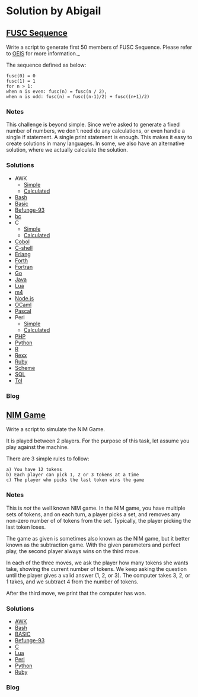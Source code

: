 # Solution by Abigail
## [FUSC Sequence](https://perlweeklychallenge.org/blog/perl-weekly-challenge-104/#TASK1)

Write a script to generate first 50 members of FUSC Sequence. Please
refer to [OEIS](https://oeis.org/A002487) for more information._

The sequence defined as below:

~~~~
fusc(0) = 0
fusc(1) = 1
for n > 1:
when n is even: fusc(n) = fusc(n / 2),
when n is odd: fusc(n) = fusc((n-1)/2) + fusc((n+1)/2)
~~~~

### Notes
This challenge is beyond simple. Since we're asked to generate a
fixed number of numbers, we don't need do any calculations, or
even handle a single if statement. A single print statement is enough.
This makes it easy to create solutions in many languages. In some,
we also have an alternative solution, where we actually calculate
the solution.

### Solutions
* AWK
    * [Simple](awk/ch-1.awk)
    * [Calculated](awk/ch-1a.awk)
* [Bash](bash/ch-1.sh)
* [Basic](basic/ch-1.bas)
* [Befunge-93](befunge-93/ch-1.bf93)
* [bc](bc/ch-1.bc)
* C
    * [Simple](c/ch-1.c)
    * [Calculated](c/ch-1a.c)
* [Cobol](cobol/ch-1.cb)
* [C-shell](csh/ch-1.csh)
* [Erlang](erlang/ch-1.erl)
* [Forth](forth/ch-1.fs)
* [Fortran](fortran/ch-1.f90)
* [Go](go/ch-1.go)
* [Java](java/ch-1.java)
* [Lua](lua/ch-1.lua)
* [m4](m4/ch-1.m4)
* [Node.js](node/ch-1.js)
* [OCaml](ocaml/ch-1.ml)
* [Pascal](perl/ch-1.p)
* Perl
    * [Simple](perl/ch-1.pl)
    * [Calculated](perl/ch-1a.pl)
* [PHP](php/ch-1.php)
* [Python](python/ch-1.py)
* [R](r/ch-1.r)
* [Rexx](rexx/ch-1.rexx)
* [Ruby](ruby/ch-1.rb)
* [Scheme](scheme/ch-1.scm)
* [SQL](sql/ch-1.sql)
* [Tcl](tcl/ch-1.tcl)

### Blog


## [NIM Game](https://perlweeklychallenge.org/blog/perl-weekly-challenge-104/#TASK2)
Write a script to simulate the NIM Game.

It is played between 2 players. For the purpose of this task, let
assume you play against the machine.

There are 3 simple rules to follow:
~~~~
a) You have 12 tokens
b) Each player can pick 1, 2 or 3 tokens at a time
c) The player who picks the last token wins the game
~~~~

### Notes
This is *not* the well known NIM game. In the NIM game, you have multiple sets
of tokens, and on each turn, a player picks a set, and removes any
non-zero number of of tokens from the set. Typically, the player
picking the last token loses.

The game as given is sometimes also known as the NIM game, but it better
known as the subtraction game. With the given parameters and perfect
play, the second player always wins on the third move.

In each of the three moves, we ask the player how many tokens she wants
take, showing the current number of tokens. We keep asking the question
until the player gives a valid answer (1, 2, or 3). The computer takes
3, 2, or 1 takes, and we subtract 4 from the number of tokens.

After the third move, we print that the computer has won.


### Solutions
* [AWK](awk/ch-2.awk)
* [Bash](bash/ch-2.sh)
* [BASIC](basic/ch-2.bas)
* [Befunge-93](befunge/ch-2.bf93)
* [C](c/ch-2.c)
* [Lua](lua/ch-2.lua)
* [Perl](perl/ch-2.pl)
* [Python](python/ch-2.py)
* [Ruby](ruby/ch-2.rb)

### Blog
